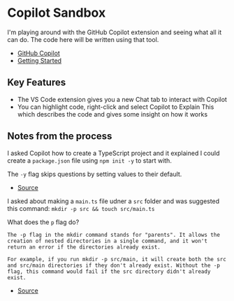# Copilot Sandbox

I'm playing around with the GitHub Copilot extension and seeing what all it can do. The code here will be written using that tool.

- [GitHub Copilot](https://github.com/features/copilot)
- [Getting Started](https://docs.github.com/en/copilot/using-github-copilot/getting-started-with-github-copilot)

## Key Features

* The VS Code extension gives you a new Chat tab to interact with Copilot
* You can highlight code, right-click and select Copilot to Explain This which describes the code and gives some insight on how it works

## Notes from the process

I asked Copilot how to create a TypeScript project and it explained I could create a `package.json` file using `npm init -y` to start with.

The `-y` flag skips questions by setting values to their default.
- [Source](https://docs.npmjs.com/cli/v6/commands/npm-init)

I asked about making a `main.ts` file udner a `src` folder and was suggested this command: `mkdir -p src && touch src/main.ts`

What does the `p` flag do?

```
The -p flag in the mkdir command stands for "parents". It allows the creation of nested directories in a single command, and it won't return an error if the directories already exist.

For example, if you run mkdir -p src/main, it will create both the src and src/main directories if they don't already exist. Without the -p flag, this command would fail if the src directory didn't already exist.
```

- [Source](https://man7.org/linux/man-pages/man1/mkdir.1.html)
